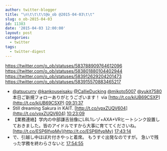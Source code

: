 ```yaml
---
author: twitter-blogger
title: "\n\t\t\t\t@o_ob @2015-04-03\t\t"
slug: o_ob-2015-04-03
id: 11383
date: '2015-04-03 12:00:00'
layout: post
categories:
  - twitter
tags:
  - twitter-digest
---
```


https://twitter.com/o_ob/statuses/583788909764612096 https://twitter.com/o_ob/statuses/583801880104402944 https://twitter.com/o_ob/statuses/583912629204201473 https://twitter.com/o_ob/statuses/583915570883465217  

*   [@atsucurry](https://twitter.com/atsucurry) [@kankouseisaku](https://twitter.com/kankouseisaku) [@CallieDucking](https://twitter.com/CallieDucking) [@mikoto5007](https://twitter.com/mikoto5007) [@yukit7580](https://twitter.com/yukit7580) 本日ご新規フォローありがとうございます！ via [http://t.co/kiUB69CSXP](http://t.co/kiUB69CSXP) [09:31:37](https://twitter.com/o_ob/statuses/583788909764612096)
*   Still dreaming Sakura in KAIT. [http://t.co/vpxZUQV604](http://t.co/vpxZUQV604) [10:23:09](https://twitter.com/o_ob/statuses/583801880104402944)
*   【業務連絡】学内の中部謙吉翁像にL8L1レゾ+AXA+VRヒートシンク設置しておきました。皆のアイドルですから大事に育ててくださいね。 [http://t.co/ESP6IfvpMv](http://t.co/ESP6IfvpMv) [17:43:14](https://twitter.com/o_ob/statuses/583912629204201473)
*   で、引越し中ほぼ片付きやっと着席。 もうすぐ出発なのですが。 急いで残った学務を終わらさないと [17:54:55](https://twitter.com/o_ob/statuses/583915570883465217)